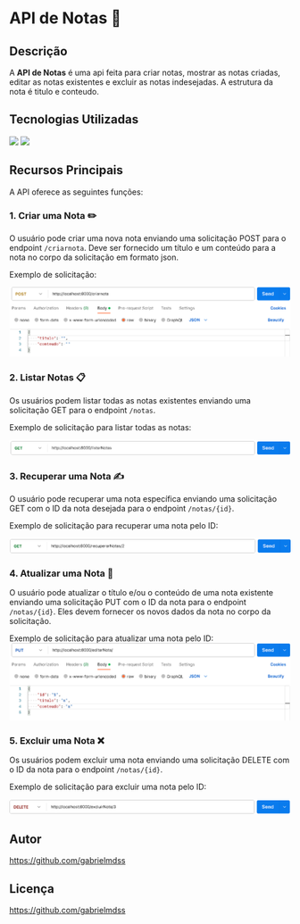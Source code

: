# API de Notas 📝

## Descrição

A **API de Notas** é uma api feita para criar notas, mostrar as notas criadas, editar as notas existentes e excluir as notas indesejadas. A estrutura da nota é titulo e conteudo.

## Tecnologias Utilizadas

<img src="https://img.shields.io/badge/Node%20js-339933?style=for-the-badge&logo=nodedotjs&logoColor=white" />
<img src="https://img.shields.io/badge/JavaScript-323330?style=for-the-badge&logo=javascript&logoColor=F7DF1E" />


## Recursos Principais

A API oferece as seguintes funções:

### 1. Criar uma Nota ✏️

O usuário pode criar uma nova nota enviando uma solicitação POST para o endpoint `/criarnota`. Deve ser fornecido um título e um conteúdo para a nota no corpo da solicitação em formato json.



Exemplo de solicitação:

![Alt text](image-1.png)

### 2. Listar Notas 📋

Os usuários podem listar todas as notas existentes enviando uma solicitação GET para o endpoint `/notas`.

Exemplo de solicitação para listar todas as notas:

![Alt text](image-2.png)


### 3. Recuperar uma Nota ✍️

O usuário pode recuperar uma nota específica enviando uma solicitação GET com o ID da nota desejada para o endpoint `/notas/{id}`.

Exemplo de solicitação para recuperar uma nota pelo ID:

![Alt text](image-3.png)

### 4. Atualizar uma Nota 🔄

O usuário pode atualizar o título e/ou o conteúdo de uma nota existente enviando uma solicitação PUT com o ID da nota para o endpoint `/notas/{id}`. Eles devem fornecer os novos dados da nota no corpo da solicitação.

Exemplo de solicitação para atualizar uma nota pelo ID:
![Alt text](image-4.png)

### 5. Excluir uma Nota ❌

Os usuários podem excluir uma nota enviando uma solicitação DELETE com o ID da nota para o endpoint `/notas/{id}`.

Exemplo de solicitação para excluir uma nota pelo ID:

![Alt text](image-5.png)


## Autor

https://github.com/gabrielmdss

## Licença

https://github.com/gabrielmdss

